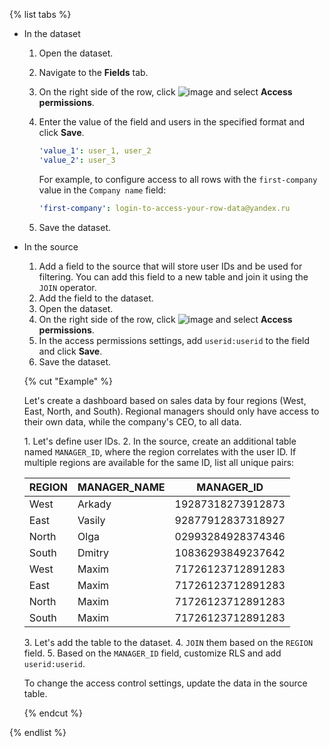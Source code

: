 {% list tabs %}

- In the dataset

  1. Open the dataset.
  1. Navigate to the **Fields** tab.
  1. On the right side of the row, click ![image](../../../_assets/console-icons/ellipsis.svg) and select **Access permissions**.
  1. Enter the value of the field and users in the specified format and click **Save**.

      ```yaml
      'value_1': user_1, user_2
      'value_2': user_3
      ```

      For example, to configure access to all rows with the `first-company` value in the `Company name` field:

      
      ```yaml
      'first-company': login-to-access-your-row-data@yandex.ru
      ```


   1. Save the dataset.

- In the source

  1. Add a field to the source that will store user IDs and be used for filtering. You can add this field to a new table and join it using the `JOIN` operator.
  1. Add the field to the dataset.
  1. Open the dataset.
  1. On the right side of the row, click ![image](../../../_assets/console-icons/ellipsis.svg) and select **Access permissions**.
  1. In the access permissions settings, add `userid:userid` to the field and click **Save**.
  1. Save the dataset.

  {% cut "Example" %}

  Let's create a dashboard based on sales data by four regions (West, East, North, and South). Regional managers should only have access to their own data, while the company's CEO, to all data.

  1\. Let's define user IDs.
  2\. In the source, create an additional table named `MANAGER_ID`, where the region correlates with the user ID. If multiple regions are available for the same ID, list all unique pairs:

    | REGION | MANAGER_NAME | MANAGER_ID        |
    |--------|--------------|-------------------|
    | West  | Arkady      | 19287318273912873 |
    | East | Vasily      | 92877912837318927 |
    | North  | Olga        | 02993284928374346 |
    | South     | Dmitry      | 10836293849237642 |
    | West  | Maxim       | 71726123712891283 |
    | East | Maxim       | 71726123712891283 |
    | North  | Maxim       | 71726123712891283 |
    | South     | Maxim       | 71726123712891283 |

  3\. Let's add the table to the dataset.
  4\. `JOIN` them based on the `REGION` field.
  5\. Based on the `MANAGER_ID` field, customize RLS and add `userid:userid`.

  To change the access control settings, update the data in the source table.

  {% endcut %}

{% endlist %}
